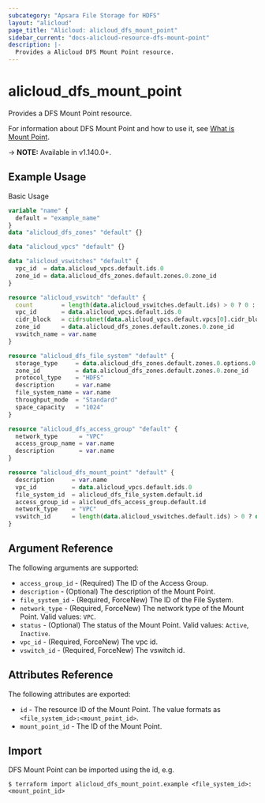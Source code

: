 ```yaml
---
subcategory: "Apsara File Storage for HDFS"
layout: "alicloud"
page_title: "Alicloud: alicloud_dfs_mount_point"
sidebar_current: "docs-alicloud-resource-dfs-mount-point"
description: |-
  Provides a Alicloud DFS Mount Point resource.
---
```


# alicloud\_dfs\_mount\_point

Provides a DFS Mount Point resource.

For information about DFS Mount Point and how to use it, see [What is Mount Point](https://www.alibabacloud.com/help/doc-detail/207144.htm).

-> **NOTE:** Available in v1.140.0+.

## Example Usage

Basic Usage

```terraform
variable "name" {
  default = "example_name"
}
data "alicloud_dfs_zones" "default" {}

data "alicloud_vpcs" "default" {}

data "alicloud_vswitches" "default" {
  vpc_id  = data.alicloud_vpcs.default.ids.0
  zone_id = data.alicloud_dfs_zones.default.zones.0.zone_id
}

resource "alicloud_vswitch" "default" {
  count        = length(data.alicloud_vswitches.default.ids) > 0 ? 0 : 1
  vpc_id       = data.alicloud_vpcs.default.ids.0
  cidr_block   = cidrsubnet(data.alicloud_vpcs.default.vpcs[0].cidr_block, 8, 2)
  zone_id      = data.alicloud_dfs_zones.default.zones.0.zone_id
  vswitch_name = var.name
}

resource "alicloud_dfs_file_system" "default" {
  storage_type     = data.alicloud_dfs_zones.default.zones.0.options.0.storage_type
  zone_id          = data.alicloud_dfs_zones.default.zones.0.zone_id
  protocol_type    = "HDFS"
  description      = var.name
  file_system_name = var.name
  throughput_mode  = "Standard"
  space_capacity   = "1024"
}

resource "alicloud_dfs_access_group" "default" {
  network_type      = "VPC"
  access_group_name = var.name
  description       = var.name
}

resource "alicloud_dfs_mount_point" "default" {
  description     = var.name
  vpc_id          = data.alicloud_vpcs.default.ids.0
  file_system_id  = alicloud_dfs_file_system.default.id
  access_group_id = alicloud_dfs_access_group.default.id
  network_type    = "VPC"
  vswitch_id      = length(data.alicloud_vswitches.default.ids) > 0 ? data.alicloud_vswitches.default.ids[0] : concat(alicloud_vswitch.default.*.id, [""])[0]
}
```

## Argument Reference

The following arguments are supported:

* `access_group_id` - (Required) The ID of the Access Group.
* `description` - (Optional) The description of the Mount Point.
* `file_system_id` - (Required, ForceNew) The ID of the File System.
* `network_type` - (Required, ForceNew) The network type of the Mount Point. Valid values: `VPC`.
* `status` - (Optional) The status of the Mount Point. Valid values: `Active`, `Inactive`.
* `vpc_id` - (Required, ForceNew) The vpc id.
* `vswitch_id` - (Required, ForceNew) The vswitch id.

## Attributes Reference

The following attributes are exported:

* `id` - The resource ID of the Mount Point. The value formats as `<file_system_id>:<mount_point_id>`.
* `mount_point_id` - The ID of the Mount Point.

## Import

DFS Mount Point can be imported using the id, e.g.

```
$ terraform import alicloud_dfs_mount_point.example <file_system_id>:<mount_point_id>
```
